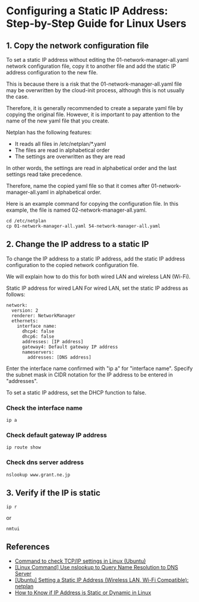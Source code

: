 # Configuring a Static IP Address: Step-by-Step Guide for Linux Users

## 1. Copy the network configuration file
To set a static IP address without editing the 01-network-manager-all.yaml network configuration file, copy it to another file and add the static IP address configuration to the new file.

This is because there is a risk that the  01-network-manager-all.yaml file may be overwritten by the cloud-init process, although this is not usually the case.

Therefore, it is generally recommended to create a separate yaml file by copying the original file. However, it is important to pay attention to the name of the new yaml file that you create.

Netplan has the following features:

- It reads all files in /etc/netplan/*.yaml
- The files are read in alphabetical order
- The settings are overwritten as they are read

In other words, the settings are read in alphabetical order and the last settings read take precedence.

Therefore, name the copied yaml file so that it comes after 01-network-manager-all.yaml in alphabetical order.

Here is an example command for copying the configuration file. In this example, the file is named 02-network-manager-all.yaml.
```
cd /etc/netplan
cp 01-network-manager-all.yaml 54-network-manager-all.yaml
```

## 2. Change the IP address to a static IP

To change the IP address to a static IP address, add the static IP address configuration to the copied network configuration file.

We will explain how to do this for both wired LAN and wireless LAN (Wi-Fi).

Static IP address for wired LAN
For wired LAN, set the static IP address as follows:
```
network:
  version: 2
  renderer: NetworkManager
  ethernets:
    interface name:
      dhcp4: false
      dhcp6: false
      addresses: [IP address]
      gateway4: Default gateway IP address
      nameservers:
        addresses: [DNS address]
```
Enter the interface name confirmed with "ip a" for "interface name".
Specify the subnet mask in CIDR notation for the IP address to be entered in "addresses".

To set a static IP address, set the DHCP function to false.

### Check the interface name
```
ip a
```

### Check default gateway IP address
```
ip route show
```

### Check dns server address
```
nslookup www.grant.ne.jp
```

## 3. Verify if the IP is static
```
ip r
```
or 
```
nmtui
```

## References
- [Command to check TCP/IP settings in Linux (Ubuntu)](https://www.n-study.com/tcp-ip/linux-tcpip-configuration/#:~:text=%E5%AE%9F%E8%A1%8C%E3%81%A7%E3%81%8D%E3%81%BE%E3%81%99%E3%80%82-,%E3%83%87%E3%83%95%E3%82%A9%E3%83%AB%E3%83%88%E3%82%B2%E3%83%BC%E3%83%88%E3%82%A6%E3%82%A7%E3%82%A4%E3%81%AE%E7%A2%BA%E8%AA%8D,%E3%82%B2%E3%83%BC%E3%83%88%E3%82%A6%E3%82%A7%E3%82%A4%E3%81%AEIP%E3%82%A2%E3%83%89%E3%83%AC%E3%82%B9%E3%81%A7%E3%81%99%E3%80%82)
- [[Linux Command] Use nslookup to Query Name Resolution to DNS Server](https://algorithm.joho.info/unix/nslookup/#:~:text=%E3%80%8Cnslookup%E3%80%8D%E3%82%B3%E3%83%9E%E3%83%B3%E3%83%89%E3%81%AF%E3%80%81DNS,%E3%81%AB%E3%82%88%E3%81%8F%E5%88%A9%E7%94%A8%E3%81%A7%E3%81%8D%E3%81%BE%E3%81%99%E3%80%82)
- [[Ubuntu] Setting a Static IP Address (Wireless LAN, Wi-Fi Compatible): netplan](https://office54.net/iot/linux/ubuntu-ipaddress-netplan#section2-4)
- [How to Know if IP Address is Static or Dynamic in Linux](https://linuxhint.com/know-if-ip-address-is-static-or-dynamic-in-linux/)
